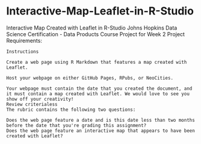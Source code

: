 # Interactive-Map-Leaflet-in-R-Studio
Interactive Map Created with Leaflet in R-Studio
Johns Hopkins Data Science Certification - Data Products Course Project for Week 2
Project Requirements:

~~~~~~
Instructions

Create a web page using R Markdown that features a map created with Leaflet.

Host your webpage on either GitHub Pages, RPubs, or NeoCities.

Your webpage must contain the date that you created the document, and it must contain a map created with Leaflet. We would love to see you show off your creativity!
Review criterialess 
The rubric contains the following two questions:

Does the web page feature a date and is this date less than two months before the date that you're grading this assignment?
Does the web page feature an interactive map that appears to have been created with Leaflet?
